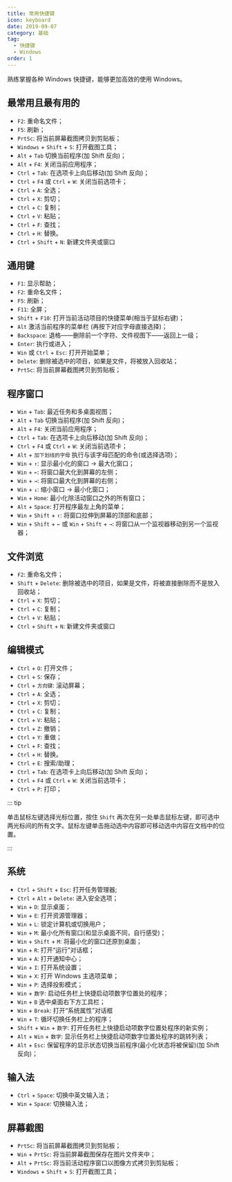 ```yaml
---
title: 常用快捷键
icon: keyboard
date: 2019-09-07
category: 基础
tag:
  - 快捷键
  - Windows
order: 1
---
```


熟练掌握各种 Windows 快捷键，能够更加高效的使用 Windows。

<!-- more -->

## 最常用且最有用的

- `F2`: 重命名文件；
- `F5`: 刷新；
- `PrtSc`: 将当前屏幕截图拷贝到剪贴板；
- `Windows` + `Shift` + `S`: 打开截图工具；
- `Alt` + `Tab` 切换当前程序(加 Shift 反向)；
- `Alt` + `F4`: 关闭当前应用程序；
- `Ctrl` + `Tab`: 在选项卡上向后移动(加 Shift 反向)；
- `Ctrl` + `F4` 或 `Ctrl` + `W`: 关闭当前选项卡；
- `Ctrl` + `A`: 全选；
- `Ctrl` + `X`: 剪切；
- `Ctrl` + `C`: 复制；
- `Ctrl` + `V`: 粘贴；
- `Ctrl` + `F`: 查找；
- `Ctrl` + `H`: 替换。
- `Ctrl` + `Shift` + `N`: 新建文件夹或窗口

## 通用键

- `F1`: 显示帮助；
- `F2`: 重命名文件；
- `F5`: 刷新；
- `F11`: 全屏；
- `Shift` + `F10`: 打开当前活动项目的快捷菜单(相当于鼠标右键)；
- `Alt` 激活当前程序的菜单栏 (再按下对应字母直接选择)；
- `Backspace`: 退格——删除前一个字符、文件视图下——返回上一级；
- `Enter`: 执行或进入；
- `Win` 或 `Ctrl` + `Esc`: 打开开始菜单；
- `Delete`: 删除被选中的项目，如果是文件，将被放入回收站；
- `PrtSc`: 将当前屏幕截图拷贝到剪贴板；

## 程序窗口

- `Win` + `Tab`: 最近任务和多桌面视图；
- `Alt` + `Tab` 切换当前程序(加 Shift 反向)；
- `Alt` + `F4`: 关闭当前应用程序；
- `Ctrl` + `Tab`: 在选项卡上向后移动(加 Shift 反向)；
- `Ctrl` + `F4` 或 `Ctrl` + `W`: 关闭当前选项卡；
- `Alt` + `加下划线的字母` 执行与该字母匹配的命令(或选择选项)；
- `Win` + `↑`: 显示最小化的窗口 → 最大化窗口；
- `Win` + `←`: 将窗口最大化到屏幕的左侧；
- `Win` + `→`: 将窗口最大化到屏幕的右侧；
- `Win` + `↓`: 缩小窗口 → 最小化窗口；
- `Win` + `Home`: 最小化除活动窗口之外的所有窗口；
- `Alt` + `Space`: 打开程序最左上角的菜单；
- `Win` + `Shift` + `↑`: 将窗口拉伸到屏幕的顶部和底部；
- `Win` + `Shift` + `←` 或 `Win` + `Shift` + `→`: 将窗口从一个监视器移动到另一个监视器；

## 文件浏览

- `F2`: 重命名文件；
- `Shift` + `Delete`: 删除被选中的项目，如果是文件，将被直接删除而不是放入回收站；
- `Ctrl` + `X`: 剪切；
- `Ctrl` + `C`: 复制；
- `Ctrl` + `V`: 粘贴；
- `Ctrl` + `Shift` + `N`: 新建文件夹或窗口

## 编辑模式

- `Ctrl` + `O`: 打开文件；
- `Ctrl` + `S`: 保存；
- `Ctrl` + `方向键`: 滚动屏幕；
- `Ctrl` + `A`: 全选；
- `Ctrl` + `X`: 剪切；
- `Ctrl` + `C`: 复制；
- `Ctrl` + `V`: 粘贴；
- `Ctrl` + `Z`: 撤销；
- `Ctrl` + `Y`: 重做；
- `Ctrl` + `F`: 查找；
- `Ctrl` + `H`: 替换。
- `Ctrl` + `E`: 搜索/助理；
- `Ctrl` + `Tab`: 在选项卡上向后移动(加 Shift 反向)；
- `Ctrl` + `F4` 或 `Ctrl` + `W`: 关闭当前选项卡；
- `Ctrl` + `P`: 打印；

::: tip

单击鼠标左键选择光标位置，按住 `Shift` 再次在另一处单击鼠标左键，即可选中两光标间的所有文字。鼠标左键单击拖动选中内容即可移动选中内容在文档中的位置。

:::

## 系统

- `Ctrl` + `Shift` + `Esc`: 打开任务管理器;
- `Ctrl` + `Alt` + `Delete`: 进入安全选项；
- `Win` + `D`: 显示桌面；
- `Win` + `E`: 打开资源管理器；
- `Win` + `L`: 锁定计算机或切换用户；
- `Win` + `M`: 最小化所有窗口(和显示桌面不同，自行感受)；
- `Win` + `Shift` + `M`: 将最小化的窗口还原到桌面；
- `Win` + `R`: 打开“运行”对话框；
- `Win` + `A`: 打开通知中心；
- `Win` + `I`: 打开系统设置；
- `Win` + `X`: 打开 Windows 主选项菜单；
- `Win` + `P`: 选择投影模式；
- `Win` + `数字`: 启动任务栏上快捷启动项数字位置处的程序；
- `Win` + `B` 选中桌面右下方工具栏；
- `Win` + `Break`: 打开“系统属性”对话框
- `Win` + `T`: 循环切换任务栏上的程序；
- `Shift` + `Win` + `数字`: 打开任务栏上快捷启动项数字位置处程序的新实例；
- `Alt` + `Win` + `数字`: 显示任务栏上快捷启动项数字位置处程序的跳转列表；
- `Alt` + `Esc`: 保留程序的显示状态切换当前程序(最小化状态将被保留)(加 Shift 反向)；

## 输入法

- `Ctrl` + `Space`: 切换中英文输入法；
- `Win` + `Space`: 切换输入法；

## 屏幕截图

- `PrtSc`: 将当前屏幕截图拷贝到剪贴板；
- `Win` + `PrtSc`: 将当前屏幕截图保存在图片文件夹中；
- `Alt` + `PrtSc`: 将当前活动程序窗口以图像方式拷贝到剪贴板；
- `Windows` + `Shift` + `S`: 打开截图工具；
